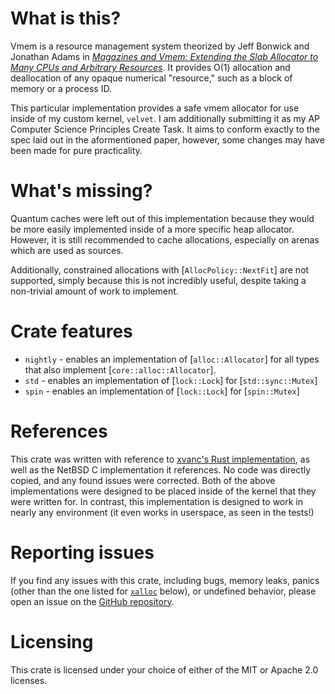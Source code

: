 # What is this?
Vmem is a resource management system theorized by Jeff Bonwick and Jonathan
Adams in *[Magazines and Vmem: Extending the Slab Allocator to Many CPUs and
Arbitrary Resources][1]*. It provides O(1) allocation and deallocation of any
opaque numerical "resource," such as a block of memory or a process ID.

This particular implementation provides a safe vmem allocator for use inside of
my custom kernel, `velvet`. I am additionally submitting it as my AP Computer
Science Principles Create Task. It aims to conform exactly to the spec laid out
in the aformentioned paper, however, some changes may have been made for pure
practicality.

# What's missing?
Quantum caches were left out of this implementation because they would be more
easily implemented inside of a more specific heap allocator. However, it is
still recommended to cache allocations, especially on arenas which are used as
sources.

Additionally, constrained allocations with [`AllocPolicy::NextFit`] are not
supported, simply because this is not incredibly useful, despite taking a
non-trivial amount of work to implement.

# Crate features
- `nightly` - enables an implementation of [`alloc::Allocator`] for all types
  that also implement [`core::alloc::Allocator`].
- `std` - enables an implementation of [`lock::Lock`] for [`std::sync::Mutex`]
- `spin` - enables an implementation of [`lock::Lock`] for [`spin::Mutex`]

# References
This crate was written with reference to [xvanc's Rust implementation][2], as
well as the NetBSD C implementation it references. No code was directly copied,
and any found issues were corrected. Both of the above implementations were
designed to be placed inside of the kernel that they were written for. In
contrast, this implementation is designed to work in nearly any environment (it
even works in userspace, as seen in the tests!)

# Reporting issues
If you find any issues with this crate, including bugs, memory leaks, panics
(other than the one listed for [`xalloc`](Arena::xalloc) below), or undefined
behavior, please open an issue on the [GitHub
repository](https://github.com/lylythechosenone/vmem).

# Licensing
This crate is licensed under your choice of either of the MIT or Apache 2.0 licenses.

[1]:
    https://www.usenix.org/legacy/event/usenix01/full_papers/bonwick/bonwick.pdf
[2]: https://github.com/xvanc/vmem/tree/main